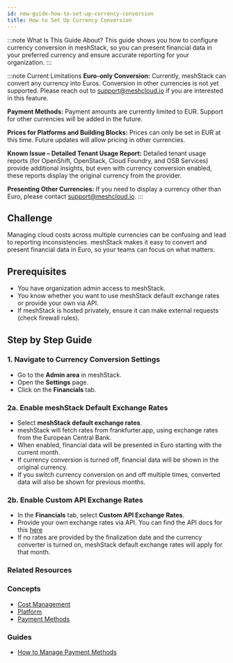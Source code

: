 ```yaml
---
id: new-guide-how-to-set-up-currency-conversion
title: How to Set Up Currency Conversion
---
```


:::note What Is This Guide About?
This guide shows you how to configure currency conversion in meshStack, so you can present financial data in your preferred currency and ensure accurate reporting for your organization.
:::

:::note Current Limitations
**Euro-only Conversion:** Currently, meshStack can convert any currency into Euros. Conversion in other currencies is not yet supported. Please reach out to support@meshcloud.io if you are interested in this feature.

**Payment Methods:** Payment amounts are currently limited to EUR. Support for other currencies will be added in the future.

**Prices for Platforms and Building Blocks:** Prices can only be set in EUR at this time. Future updates will allow pricing in other currencies.

**Known Issue – Detailed Tenant Usage Report:** Detailed tenant usage reports (for OpenShift, OpenStack, Cloud Foundry, and OSB Services) provide additional insights, but even with currency conversion enabled, these reports display the original currency from the provider.

**Presenting Other Currencies:** If you need to display a currency other than Euro, please contact support@meshcloud.io.
:::

## Challenge

Managing cloud costs across multiple currencies can be confusing and lead to reporting inconsistencies. meshStack makes it easy to convert and present financial data in Euro, so your teams can focus on what matters.

## Prerequisites

- You have organization admin access to meshStack.
- You know whether you want to use meshStack default exchange rates or provide your own via API.
- If meshStack is hosted privately, ensure it can make external requests (check firewall rules).

## Step by Step Guide

### 1. Navigate to Currency Conversion Settings

- Go to the **Admin area** in meshStack.
- Open the **Settings** page.
- Click on the **Financials** tab.

### 2a. Enable meshStack Default Exchange Rates

- Select **meshStack default exchange rates**.
- meshStack will fetch rates from frankfurter.app, using exchange rates from the European Central Bank.
- When enabled, financial data will be presented in Euro starting with the current month.
- If currency conversion is turned off, financial data will be shown in the original currency.
- If you switch currency conversion on and off multiple times, converted data will also be shown for previous months.

### 2b. Enable Custom API Exchange Rates

- In the **Financials** tab, select **Custom API Exchange Rates**.
- Provide your own exchange rates via API. You can find the API docs for this [here](https://docs.meshcloud.io/api/index.html#_meshexchangerate)
- If no rates are provided by the finalization date and the currency converter is turned on, meshStack default exchange rates will apply for that month.

### Related Resources

### Concepts

- [Cost Management](concepts/cost-management.md)
- [Platform](concepts/platform.md)
- [Payment Methods](concepts/payment-methods.md)

### Guides

- [How to Manage Payment Methods](new-guide-how-to-manage-payment-methods.md)
